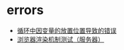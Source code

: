 # errors
+ [循环中因变量的放置位置导致的错误](https://github.com/yongheng2016/errors/issues/1)
+ [浏览器渲染机制测试（服务器）](https://github.com/yongheng2016/errors/issues/2)
